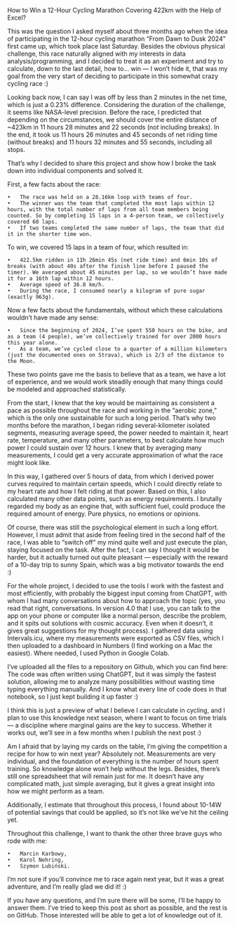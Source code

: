 How to Win a 12-Hour Cycling Marathon Covering 422km with the Help of Excel?

This was the question I asked myself about three months ago when the idea of participating in the 12-hour cycling marathon “From Dawn to Dusk 2024” first came up, which took place last Saturday. Besides the obvious physical challenge, this race naturally aligned with my interests in data analysis/programming, and I decided to treat it as an experiment and try to calculate, down to the last detail, how to… win — I won’t hide it, that was my goal from the very start of deciding to participate in this somewhat crazy cycling race :)

Looking back now, I can say I was off by less than 2 minutes in the net time, which is just a 0.23% difference. Considering the duration of the challenge, it seems like NASA-level precision.
Before the race, I predicted that depending on the circumstances, we should cover the entire distance of ~423km in 11 hours 28 minutes and 22 seconds (not including breaks). In the end, it took us 11 hours 26 minutes and 45 seconds of net riding time (without breaks) and 11 hours 32 minutes and 55 seconds, including all stops.

That’s why I decided to share this project and show how I broke the task down into individual components and solved it.

First, a few facts about the race:

	•	The race was held on a 28.16km loop with teams of four.
	•	The winner was the team that completed the most laps within 12 hours, with the total number of laps from all team members being counted. So by completing 15 laps in a 4-person team, we collectively covered 60 laps.
	•	If two teams completed the same number of laps, the team that did it in the shorter time won.

To win, we covered 15 laps in a team of four, which resulted in:

	•	422.5km ridden in 11h 26min 45s (net ride time) and 6min 10s of breaks (with about 40s after the finish line before I paused the timer). We averaged about 45 minutes per lap, so we wouldn’t have made it for a 16th lap within 12 hours.
	•	Average speed of 36.8 km/h.
	•	During the race, I consumed nearly a kilogram of pure sugar (exactly 963g).

Now a few facts about the fundamentals, without which these calculations wouldn’t have made any sense:

	•	Since the beginning of 2024, I’ve spent 550 hours on the bike, and as a team (4 people), we’ve collectively trained for over 2000 hours this year alone.
	•	As a team, we’ve cycled close to a quarter of a million kilometers (just the documented ones on Strava), which is 2/3 of the distance to the Moon.

These two points gave me the basis to believe that as a team, we have a lot of experience, and we would work steadily enough that many things could be modeled and approached statistically.

From the start, I knew that the key would be maintaining as consistent a pace as possible throughout the race and working in the “aerobic zone,” which is the only one sustainable for such a long period. That’s why two months before the marathon, I began riding several-kilometer isolated segments, measuring average speed, the power needed to maintain it, heart rate, temperature, and many other parameters, to best calculate how much power I could sustain over 12 hours. I knew that by averaging many measurements, I could get a very accurate approximation of what the race might look like.

In this way, I gathered over 5 hours of data, from which I derived power curves required to maintain certain speeds, which I could directly relate to my heart rate and how I felt riding at that power. Based on this, I also calculated many other data points, such as energy requirements. I brutally regarded my body as an engine that, with sufficient fuel, could produce the required amount of energy. Pure physics, no emotions or opinions.

Of course, there was still the psychological element in such a long effort. However, I must admit that aside from feeling tired in the second half of the race, I was able to “switch off” my mind quite well and just execute the plan, staying focused on the task. After the fact, I can say I thought it would be harder, but it actually turned out quite pleasant — especially with the reward of a 10-day trip to sunny Spain, which was a big motivator towards the end :)

For the whole project, I decided to use the tools I work with the fastest and most efficiently, with probably the biggest input coming from ChatGPT, with whom I had many conversations about how to approach the topic (yes, you read that right, conversations. In version 4.0 that I use, you can talk to the app on your phone or computer like a normal person, describe the problem, and it spits out solutions with cosmic accuracy. Even when it doesn’t, it gives great suggestions for my thought process). I gathered data using Intervals.icu, where my measurements were exported as CSV files, which I then uploaded to a dashboard in Numbers (I find working on a Mac the easiest). Where needed, I used Python in Google Colab.

I’ve uploaded all the files to a repository on Github, which you can find here:
The code was often written using ChatGPT, but it was simply the fastest solution, allowing me to analyze many possibilities without wasting time typing everything manually. And I know what every line of code does in that notebook, so I just kept building it up faster :)

I think this is just a preview of what I believe I can calculate in cycling, and I plan to use this knowledge next season, where I want to focus on time trials — a discipline where marginal gains are the key to success. Whether it works out, we’ll see in a few months when I publish the next post :)

Am I afraid that by laying my cards on the table, I’m giving the competition a recipe for how to win next year?
Absolutely not. Measurements are very individual, and the foundation of everything is the number of hours spent training. So knowledge alone won’t help without the legs. Besides, there’s still one spreadsheet that will remain just for me. It doesn’t have any complicated math, just simple averaging, but it gives a great insight into how we might perform as a team.

Additionally, I estimate that throughout this process, I found about 10-14W of potential savings that could be applied, so it’s not like we’ve hit the ceiling yet.

Throughout this challenge, I want to thank the other three brave guys who rode with me:

	•	Marcin Karbowy,
	•	Karol Nehring,
	•	Szymon Lubiński.

I’m not sure if you’ll convince me to race again next year, but it was a great adventure, and I’m really glad we did it! :)

If you have any questions, and I’m sure there will be some, I’ll be happy to answer them. I’ve tried to keep this post as short as possible, and the rest is on GitHub. Those interested will be able to get a lot of knowledge out of it.
